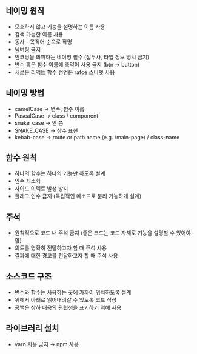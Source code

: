 ## 네이밍 원칙
- 모호하지 않고 기능을 설명하는 이름 사용
- 검색 가능한 이름 사용
- 동사 - 목적어 순으로 작명
- 넘버링 금지
- 인코딩을 회피하는 네이밍 필수 (접두사, 타입 정보 명시 금지)
- 변수 혹은 함수 이름에 축약어 사용 금지 (btn → button)
- 새로운 리액트 함수 선언은 rafce 스니펫 사용

## 네이밍 방법
- camelCase → 변수, 함수 이름
- PascalCase → class / component
- snake_case → 안 씀
- SNAKE_CASE → 상수 표현
- kebab-case → route or path name (e.g. /main-page) / class-name

## 함수 원칙
- 하나의 함수는 하나의 기능만 하도록 설계
- 인수 최소화
- 사이드 이펙트 발생 방지
- 플래그 인수 금지 (독립적인 메소드로 분리 가능하게 설계)

## 주석
- 원칙적으로 코드 내 주석 금지 (좋은 코드는 코드 자체로 기능을 설명할 수 있어야 함)
- 의도를 명확히 전달하고자 할 때 주석 사용
- 결과에 대한 경고를 전달하고자 할 때 주석 사용

## 소스코드 구조
- 변수와 함수는 사용하는 곳에 가까이 위치하도록 설계
- 위에서 아래로 읽어내려갈 수 있도록 코드 작성
- 공백은 상하 내용의 관련성을 표기하기 위해 사용

## 라이브러리 설치
- yarn 사용 금지 → npm 사용
